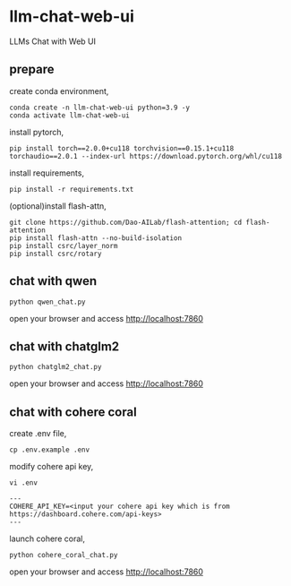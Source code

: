 # llm-chat-web-ui
LLMs Chat with Web UI

## prepare

create conda environment,

```
conda create -n llm-chat-web-ui python=3.9 -y
conda activate llm-chat-web-ui
```

install pytorch,

```
pip install torch==2.0.0+cu118 torchvision==0.15.1+cu118 torchaudio==2.0.1 --index-url https://download.pytorch.org/whl/cu118
```

install requirements,

```
pip install -r requirements.txt
```

(optional)install flash-attn,

```
git clone https://github.com/Dao-AILab/flash-attention; cd flash-attention
pip install flash-attn --no-build-isolation
pip install csrc/layer_norm
pip install csrc/rotary
```

## chat with qwen

```
python qwen_chat.py
```

open your browser and access [http://localhost:7860](http://localhost:7860)

## chat with chatglm2

```
python chatglm2_chat.py
```

open your browser and access [http://localhost:7860](http://localhost:7860)


## chat with cohere coral

create .env file,

```
cp .env.example .env
```

modify cohere api key,

```
vi .env

---
COHERE_API_KEY=<input your cohere api key which is from https://dashboard.cohere.com/api-keys>
---
```

launch cohere coral,

```
python cohere_coral_chat.py
```

open your browser and access [http://localhost:7860](http://localhost:7860)

